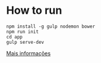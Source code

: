 # How to run
```
npm install -g gulp nodemon bower
npm run init
cd app
gulp serve-dev
```

[Mais informações](https://github.com/johnpapa/generator-hottowel)